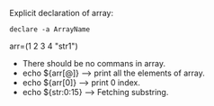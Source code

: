 Explicit declaration of array:

`declare -a ArrayName`

arr=(1 2 3 4 "str1") <br>

- There should be no commans in array.<br>
- echo ${arr[@]} --> print all the elements of array.<br>
- echo ${arr[0]} --> print 0 index.<br>
- echo ${str:0:15} --> Fetching substring.<br>
